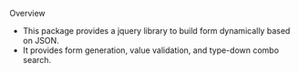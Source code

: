 Overview

  - This package provides a jquery library to build form dynamically based on JSON.
  - It provides form generation, value validation, and type-down combo search.
